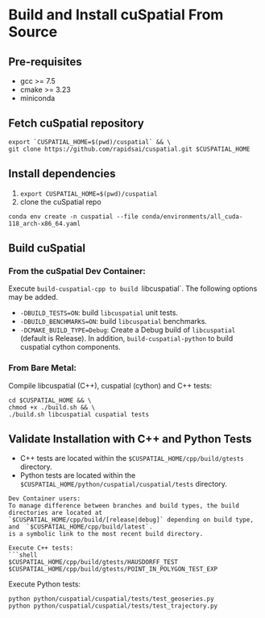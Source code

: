 # Build and Install cuSpatial From Source

## Pre-requisites

- gcc >= 7.5
- cmake >= 3.23
- miniconda

## Fetch cuSpatial repository

```shell
export `CUSPATIAL_HOME=$(pwd)/cuspatial` && \
git clone https://github.com/rapidsai/cuspatial.git $CUSPATIAL_HOME
```
## Install dependencies

1. `export CUSPATIAL_HOME=$(pwd)/cuspatial`
2. clone the cuSpatial repo

```shell
conda env create -n cuspatial --file conda/environments/all_cuda-118_arch-x86_64.yaml
```

## Build cuSpatial

### From the cuSpatial Dev Container:

Execute `build-cuspatial-cpp to build `libcuspatial`. The following options may be added.
 - `-DBUILD_TESTS=ON`: build `libcuspatial` unit tests. 
 - `-DBUILD_BENCHMARKS=ON`: build `libcuspatial` benchmarks.  
 - `-DCMAKE_BUILD_TYPE=Debug`: Create a Debug build of `libcuspatial` (default is Release).
In addition, `build-cuspatial-python` to build cuspatial cython components.

### From Bare Metal:

Compile libcuspatial (C++), cuspatial (cython) and C++ tests:
```shell
cd $CUSPATIAL_HOME && \
chmod +x ./build.sh && \
./build.sh libcuspatial cuspatial tests
```

## Validate Installation with C++ and Python Tests

- C++ tests are located within the `$CUSPATIAL_HOME/cpp/build/gtests` directory.
- Python tests are located within the `$CUSPATIAL_HOME/python/cuspatial/cuspatial/tests` directory.

```note
Dev Container users:
To manage difference between branches and build types, the build directories are located at
`$CUSPATIAL_HOME/cpp/build/[release|debug]` depending on build type, and  `$CUSPATIAL_HOME/cpp/build/latest`.
is a symbolic link to the most recent build directory.

Execute C++ tests:
```shell
$CUSPATIAL_HOME/cpp/build/gtests/HAUSDORFF_TEST
$CUSPATIAL_HOME/cpp/build/gtests/POINT_IN_POLYGON_TEST_EXP
```

Execute Python tests:
```
python python/cuspatial/cuspatial/tests/test_geoseries.py
python python/cuspatial/cuspatial/tests/test_trajectory.py
```

